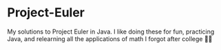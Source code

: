 # Project-Euler
My solutions to Project Euler in Java.  I like doing these for fun, practicing Java, and relearning all the applications of math I forgot after college
🤔:bulb:
